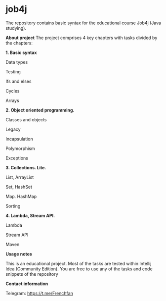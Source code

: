 # job4j
The repository contains basic syntax for the educational course Job4j (Java studying).

**About project**
The project comprises 4 key chapters with tasks divided by the chapters:

**1. Basic syntax**

Data types

Testing

Ifs and elses

Cycles

Arrays

**2. Object oriented programming.**

Classes and objects

Legacy

Incapsulation

Polymorphism

Exceptions

**3. Collections. Lite.**

List, ArrayList

Set, HashSet

Map. HashMap

Sorting

**4. Lambda, Stream API.**

Lambda

Stream API

Maven

**Usage notes**

This is an educational project. Most of the tasks are tested within Intellij Idea (Community Edition). You are free to use any of the tasks and code snippets of the repository

**Contact information**

Telegram: https://t.me/Frenchfan
